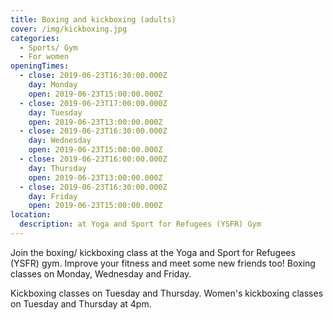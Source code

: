 ```yaml
---
title: Boxing and kickboxing (adults)
cover: /img/kickboxing.jpg
categories:
  - Sports/ Gym
  - For women
openingTimes:
  - close: 2019-06-23T16:30:00.000Z
    day: Monday
    open: 2019-06-23T15:00:00.000Z
  - close: 2019-06-23T17:00:00.000Z
    day: Tuesday
    open: 2019-06-23T13:00:00.000Z
  - close: 2019-06-23T16:30:00.000Z
    day: Wednesday
    open: 2019-06-23T15:00:00.000Z
  - close: 2019-06-23T16:00:00.000Z
    day: Thursday
    open: 2019-06-23T13:00:00.000Z
  - close: 2019-06-23T16:30:00.000Z
    day: Friday
    open: 2019-06-23T15:00:00.000Z
location:
  description: at Yoga and Sport for Refugees (YSFR) Gym
---
```


Join the boxing/ kickboxing class at the Yoga and Sport for Refugees (YSFR) gym. Improve your fitness and meet some new friends too! Boxing classes on Monday, Wednesday and Friday.

Kickboxing classes on Tuesday and Thursday. Women's kickboxing classes on Tuesday and Thursday at 4pm.
